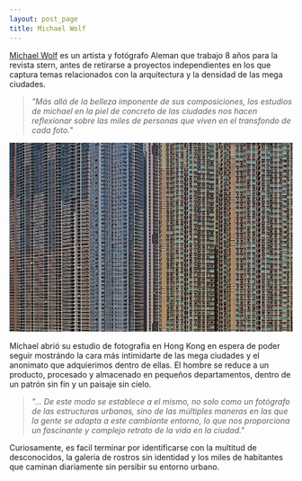 ```yaml
---
layout: post_page
title: Michael Wolf
---
```


[Michael Wolf](http://photomichaelwolf.com/) es un artista y fotógrafo Aleman que trabajo 8 años para la revista stern, antes de retirarse a proyectos independientes en los que captura temas relacionados con la arquitectura y la densidad de las mega ciudades.

> *"Más allá de la belleza imponente de sus composiciones, los estudios de michael en la piel de concreto de las ciudades nos hacen reflexionar sobre las miles de personas que viven en el transfondo de cada foto."*

![Densidad Arquitectonica](/Images/michaelwolf.jpg)

Michael abrió su estudio de fotografia en Hong Kong en espera de poder seguir mostrándo la cara más intimidarte de las mega ciudades y el anonimato que adquierimos dentro de ellas. El hombre se reduce a un producto, procesado y almacenado en pequeños departamentos, dentro de un patrón sin fin y un paisaje sin cielo.

>*"… De este modo se establece a el mismo, no solo como un fotógrafo de las estructuras urbanas, sino de las múltiples maneras en las que la gente se adapta a este cambiante entorno, lo que nos proporciona un fascinante y complejo retrato de la vida en la ciudad."*

Curiosamente, es facil terminar por identificarse con la multitud de desconocidos, la galeria de rostros sin identidad y los miles de habitantes que caminan diariamente sin persibir su entorno urbano.
